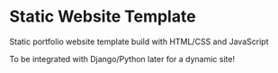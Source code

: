 # Static Website Template
Static portfolio website template build with HTML/CSS and JavaScript

To be integrated with Django/Python later for a dynamic site!
